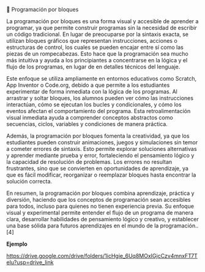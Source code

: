 🧱 Programación por bloques

La programación por bloques es una forma visual y accesible de aprender a programar, ya que permite construir programas sin la necesidad de escribir un código tradicional. En lugar de preocuparse por la sintaxis exacta, se utilizan bloques gráficos que representan instrucciones, acciones o estructuras de control, los cuales se pueden encajar entre sí como las piezas de un rompecabezas. Esto hace que la programación sea mucho más intuitiva y ayuda a los principiantes a concentrarse en la lógica y el flujo de los programas, en lugar de en detalles técnicos del lenguaje.

Este enfoque se utiliza ampliamente en entornos educativos como Scratch, App Inventor o Code.org, debido a que permite a los estudiantes experimentar de forma inmediata con la lógica de los programas. Al arrastrar y soltar bloques, los alumnos pueden ver cómo las instrucciones interactúan, cómo se ejecutan los bucles y condicionales, y cómo los eventos afectan el comportamiento del programa. Esta retroalimentación visual inmediata ayuda a comprender conceptos abstractos como secuencias, ciclos, variables y condiciones de manera práctica.

Además, la programación por bloques fomenta la creatividad, ya que los estudiantes pueden construir animaciones, juegos y simulaciones sin temor a cometer errores de sintaxis. Esto permite explorar soluciones alternativas y aprender mediante prueba y error, fortaleciendo el pensamiento lógico y la capacidad de resolución de problemas. Los errores no resultan frustrantes, sino que se convierten en oportunidades de aprendizaje, ya que es fácil modificar, reorganizar o reemplazar bloques hasta encontrar la solución correcta.


En resumen, la programación por bloques combina aprendizaje, práctica y diversión, haciendo que los conceptos de programación sean accesibles para todos, incluso para quienes no tienen experiencia previa. Su enfoque visual y experimental permite entender el flujo de un programa de manera clara, desarrollar habilidades de pensamiento lógico y creativo, y establecer una base sólida para futuros aprendizajes en el mundo de la programación..[4]


**Ejemplo**

https://drive.google.com/drive/folders/1icHgie_6Uq8MOxIGjcCzv4mnxFT7Telu?usp=drive_link
